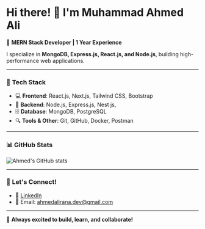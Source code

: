 # Hi there! 👋 I'm Muhammad Ahmed Ali  

🚀 **MERN Stack Developer | 1 Year Experience**  

I specialize in **MongoDB, Express.js, React.js, and Node.js**, building high-performance web applications.

---

### 🚀 **Tech Stack**
- 💻 **Frontend**: React.js, Next.js, Tailwind CSS, Bootstrap  
- 🔧 **Backend**: Node.js, Express.js, Nest js, 
- 🗄️ **Database**: MongoDB, PostgreSQL  
- 🔍 **Tools & Other**: Git, GitHub, Docker, Postman  

---

### 📊 **GitHub Stats**
![Ahmed's GitHub stats](https://github-readme-stats.vercel.app/api?username=ahmed2tech28&show_icons=true&theme=tokyonight)  

---

### 🔗 **Let's Connect!**
- 💼 [LinkedIn](https://www.linkedin.com/in/ahmed-ali-7532a82b1/)
- 📧 Email: ahmedalirana.dev@gmail.com  

---

🚀 **Always excited to build, learn, and collaborate!**  
